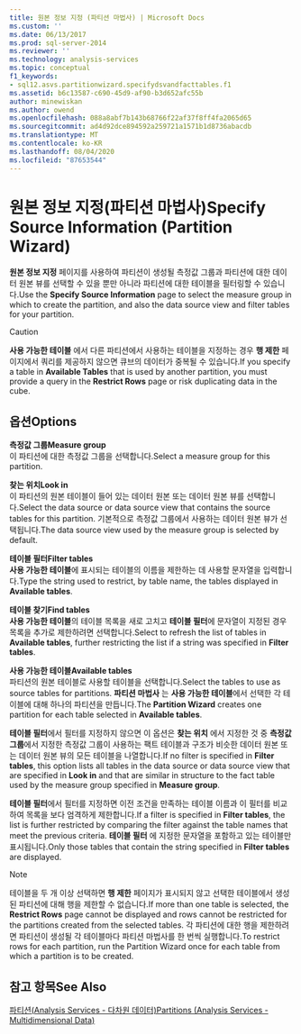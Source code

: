 ```yaml
---
title: 원본 정보 지정 (파티션 마법사) | Microsoft Docs
ms.custom: ''
ms.date: 06/13/2017
ms.prod: sql-server-2014
ms.reviewer: ''
ms.technology: analysis-services
ms.topic: conceptual
f1_keywords:
- sql12.asvs.partitionwizard.specifydsvandfacttables.f1
ms.assetid: b6c13587-c690-45d9-af90-b3d652afc55b
author: minewiskan
ms.author: owend
ms.openlocfilehash: 088a8abf7b143b68766f22af37f8ff4fa2065d65
ms.sourcegitcommit: ad4d92dce894592a259721a1571b1d8736abacdb
ms.translationtype: MT
ms.contentlocale: ko-KR
ms.lasthandoff: 08/04/2020
ms.locfileid: "87653544"
---
```

# <a name="specify-source-information-partition-wizard"></a><span data-ttu-id="40d38-102">원본 정보 지정(파티션 마법사)</span><span class="sxs-lookup"><span data-stu-id="40d38-102">Specify Source Information (Partition Wizard)</span></span>
  <span data-ttu-id="40d38-103">**원본 정보 지정** 페이지를 사용하여 파티션이 생성될 측정값 그룹과 파티션에 대한 데이터 원본 뷰를 선택할 수 있을 뿐만 아니라 파티션에 대한 테이블을 필터링할 수 있습니다.</span><span class="sxs-lookup"><span data-stu-id="40d38-103">Use the **Specify Source Information** page to select the measure group in which to create the partition, and also the data source view and filter tables for your partition.</span></span>  
  
> [!CAUTION]  
>  <span data-ttu-id="40d38-104">**사용 가능한 테이블** 에서 다른 파티션에서 사용하는 테이블을 지정하는 경우 **행 제한** 페이지에서 쿼리를 제공하지 않으면 큐브의 데이터가 중복될 수 있습니다.</span><span class="sxs-lookup"><span data-stu-id="40d38-104">If you specify a table in **Available Tables** that is used by another partition, you must provide a query in the **Restrict Rows** page or risk duplicating data in the cube.</span></span>  
  
## <a name="options"></a><span data-ttu-id="40d38-105">옵션</span><span class="sxs-lookup"><span data-stu-id="40d38-105">Options</span></span>  
 <span data-ttu-id="40d38-106">**측정값 그룹**</span><span class="sxs-lookup"><span data-stu-id="40d38-106">**Measure group**</span></span>  
 <span data-ttu-id="40d38-107">이 파티션에 대한 측정값 그룹을 선택합니다.</span><span class="sxs-lookup"><span data-stu-id="40d38-107">Select a measure group for this partition.</span></span>  
  
 <span data-ttu-id="40d38-108">**찾는 위치**</span><span class="sxs-lookup"><span data-stu-id="40d38-108">**Look in**</span></span>  
 <span data-ttu-id="40d38-109">이 파티션의 원본 테이블이 들어 있는 데이터 원본 또는 데이터 원본 뷰를 선택합니다.</span><span class="sxs-lookup"><span data-stu-id="40d38-109">Select the data source or data source view that contains the source tables for this partition.</span></span> <span data-ttu-id="40d38-110">기본적으로 측정값 그룹에서 사용하는 데이터 원본 뷰가 선택됩니다.</span><span class="sxs-lookup"><span data-stu-id="40d38-110">The data source view used by the measure group is selected by default.</span></span>  
  
 <span data-ttu-id="40d38-111">**테이블 필터**</span><span class="sxs-lookup"><span data-stu-id="40d38-111">**Filter tables**</span></span>  
 <span data-ttu-id="40d38-112">**사용 가능한 테이블**에 표시되는 테이블의 이름을 제한하는 데 사용할 문자열을 입력합니다.</span><span class="sxs-lookup"><span data-stu-id="40d38-112">Type the string used to restrict, by table name, the tables displayed in **Available tables**.</span></span>  
  
 <span data-ttu-id="40d38-113">**테이블 찾기**</span><span class="sxs-lookup"><span data-stu-id="40d38-113">**Find tables**</span></span>  
 <span data-ttu-id="40d38-114">**사용 가능한 테이블**의 테이블 목록을 새로 고치고 **테이블 필터**에 문자열이 지정된 경우 목록을 추가로 제한하려면 선택합니다.</span><span class="sxs-lookup"><span data-stu-id="40d38-114">Select to refresh the list of tables in **Available tables**, further restricting the list if a string was specified in **Filter tables**.</span></span>  
  
 <span data-ttu-id="40d38-115">**사용 가능한 테이블**</span><span class="sxs-lookup"><span data-stu-id="40d38-115">**Available tables**</span></span>  
 <span data-ttu-id="40d38-116">파티션의 원본 테이블로 사용할 테이블을 선택합니다.</span><span class="sxs-lookup"><span data-stu-id="40d38-116">Select the tables to use as source tables for partitions.</span></span> <span data-ttu-id="40d38-117">**파티션 마법사** 는 **사용 가능한 테이블**에서 선택한 각 테이블에 대해 하나의 파티션을 만듭니다.</span><span class="sxs-lookup"><span data-stu-id="40d38-117">The **Partition Wizard** creates one partition for each table selected in **Available tables**.</span></span>  
  
 <span data-ttu-id="40d38-118">**테이블 필터**에서 필터를 지정하지 않으면 이 옵션은 **찾는 위치** 에서 지정한 것 중 **측정값 그룹**에서 지정한 측정값 그룹이 사용하는 팩트 테이블과 구조가 비슷한 데이터 원본 또는 데이터 원본 뷰의 모든 테이블을 나열합니다.</span><span class="sxs-lookup"><span data-stu-id="40d38-118">If no filter is specified in **Filter tables**, this option lists all tables in the data source or data source view that are specified in **Look in** and that are similar in structure to the fact table used by the measure group specified in **Measure group**.</span></span>  
  
 <span data-ttu-id="40d38-119">**테이블 필터**에서 필터를 지정하면 이전 조건을 만족하는 테이블 이름과 이 필터를 비교하여 목록을 보다 엄격하게 제한합니다.</span><span class="sxs-lookup"><span data-stu-id="40d38-119">If a filter is specified in **Filter tables**, the list is further restricted by comparing the filter against the table names that meet the previous criteria.</span></span> <span data-ttu-id="40d38-120">**테이블 필터** 에 지정한 문자열을 포함하고 있는 테이블만 표시됩니다.</span><span class="sxs-lookup"><span data-stu-id="40d38-120">Only those tables that contain the string specified in **Filter tables** are displayed.</span></span>  
  
> [!NOTE]  
>  <span data-ttu-id="40d38-121">테이블을 두 개 이상 선택하면 **행 제한** 페이지가 표시되지 않고 선택한 테이블에서 생성된 파티션에 대해 행을 제한할 수 없습니다.</span><span class="sxs-lookup"><span data-stu-id="40d38-121">If more than one table is selected, the **Restrict Rows** page cannot be displayed and rows cannot be restricted for the partitions created from the selected tables.</span></span> <span data-ttu-id="40d38-122">각 파티션에 대한 행을 제한하려면 파티션이 생성될 각 테이블마다 파티션 마법사를 한 번씩 실행합니다.</span><span class="sxs-lookup"><span data-stu-id="40d38-122">To restrict rows for each partition, run the Partition Wizard once for each table from which a partition is to be created.</span></span>  
  
## <a name="see-also"></a><span data-ttu-id="40d38-123">참고 항목</span><span class="sxs-lookup"><span data-stu-id="40d38-123">See Also</span></span>  
 [<span data-ttu-id="40d38-124">파티션&#40;Analysis Services - 다차원 데이터&#41;</span><span class="sxs-lookup"><span data-stu-id="40d38-124">Partitions &#40;Analysis Services - Multidimensional Data&#41;</span></span>](multidimensional-models-olap-logical-cube-objects/partitions-analysis-services-multidimensional-data.md)  
  
  
